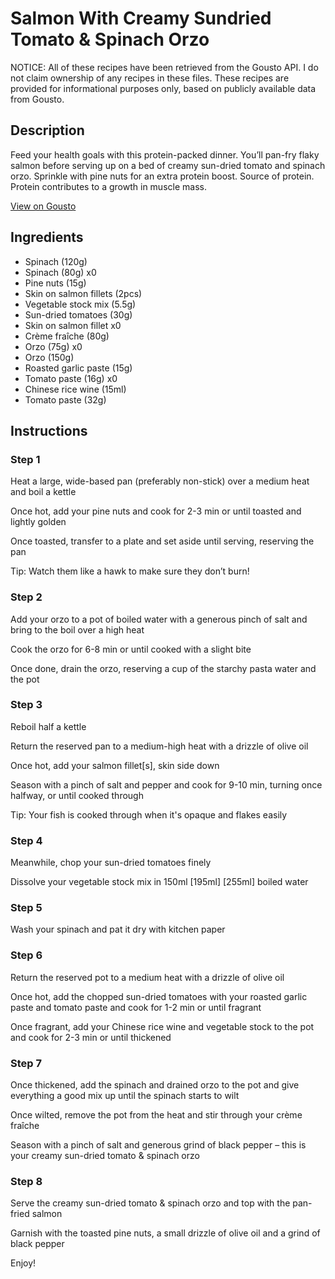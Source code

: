 # Salmon With Creamy Sundried Tomato & Spinach Orzo

NOTICE: All of these recipes have been retrieved from the Gousto API. I do not claim ownership of any recipes in these files. These recipes are provided for informational purposes only, based on publicly available data from Gousto.

## Description

Feed your health goals with this protein-packed dinner. You’ll pan-fry flaky salmon before serving up on a bed of creamy sun-dried tomato and spinach orzo. Sprinkle with pine nuts for an extra protein boost. Source of protein. Protein contributes to a growth in muscle mass.

[View on Gousto](https://www.gousto.co.uk/recipes/cookbook/high-protein-salmon-with-creamy-sundried-tomato-spinach-orzo)

## Ingredients

- Spinach (120g)
- Spinach (80g) x0
- Pine nuts (15g)
- Skin on salmon fillets (2pcs)
- Vegetable stock mix (5.5g)
- Sun-dried tomatoes (30g)
- Skin on salmon fillet x0
- Crème fraîche (80g)
- Orzo (75g) x0
- Orzo (150g)
- Roasted garlic paste (15g)
- Tomato paste (16g) x0
- Chinese rice wine (15ml)
- Tomato paste (32g)

## Instructions


### Step 1

Heat a large, wide-based pan (preferably non-stick) over a medium heat and boil a kettle

Once hot, add your pine nuts and cook for 2-3 min or until toasted and lightly golden

Once toasted, transfer to a plate and set aside until serving, reserving the pan

Tip: Watch them like a hawk to make sure they don’t burn!


### Step 2

Add your orzo to a pot of boiled water with a generous pinch of salt and bring to the boil over a high heat

Cook the orzo for 6-8 min or until cooked with a slight bite

Once done, drain the orzo, reserving a cup of the starchy pasta water and the pot


### Step 3

Reboil half a kettle

Return the reserved pan to a medium-high heat with a drizzle of olive oil

Once hot, add your salmon fillet[s], skin side down

Season with a pinch of salt and pepper and cook for 9-10 min, turning once halfway, or until cooked through

Tip: Your fish is cooked through when it's opaque and flakes easily


### Step 4

Meanwhile, chop your sun-dried tomatoes finely

Dissolve your vegetable stock mix in 150ml <span class="text-purple">[195ml]</span> <span class="text-danger">[255ml]</span> boiled water


### Step 5

Wash your spinach and pat it dry with kitchen paper


### Step 6

Return the reserved pot to a medium heat with a drizzle of olive oil

Once hot, add the chopped sun-dried tomatoes with your roasted garlic paste and tomato paste and cook for 1-2 min or until fragrant

Once fragrant, add your Chinese rice wine and vegetable stock to the pot and cook for 2-3 min or until thickened


### Step 7

Once thickened, add the spinach and drained orzo to the pot and give everything a good mix up until the spinach starts to wilt

Once wilted, remove the pot from the heat and stir through your crème fraîche

Season with a pinch of salt and generous grind of black pepper – this is your creamy sun-dried tomato & spinach orzo

### Step 8

Serve the creamy sun-dried tomato & spinach orzo and top with the pan-fried salmon

Garnish with the toasted pine nuts, a small drizzle of olive oil and a grind of black pepper

Enjoy!

